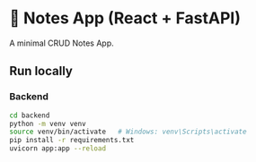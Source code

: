 # 📝 Notes App (React + FastAPI)

A minimal CRUD Notes App.

## Run locally

### Backend
```bash
cd backend
python -m venv venv
source venv/bin/activate   # Windows: venv\Scripts\activate
pip install -r requirements.txt
uvicorn app:app --reload
